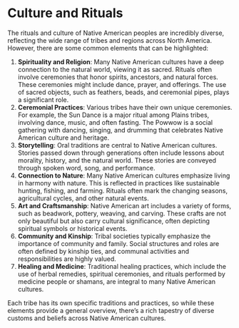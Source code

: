 # Culture and Rituals

The rituals and culture of Native American peoples are incredibly diverse, reflecting the wide range of tribes and regions across North America. However, there are some common elements that can be highlighted:

1. **Spirituality and Religion**: Many Native American cultures have a deep connection to the natural world, viewing it as sacred. Rituals often involve ceremonies that honor spirits, ancestors, and natural forces. These ceremonies might include dance, prayer, and offerings. The use of sacred objects, such as feathers, beads, and ceremonial pipes, plays a significant role.
2. **Ceremonial Practices**: Various tribes have their own unique ceremonies. For example, the Sun Dance is a major ritual among Plains tribes, involving dance, music, and often fasting. The Powwow is a social gathering with dancing, singing, and drumming that celebrates Native American culture and heritage.
3. **Storytelling**: Oral traditions are central to Native American cultures. Stories passed down through generations often include lessons about morality, history, and the natural world. These stories are conveyed through spoken word, song, and performance.
4. **Connection to Nature**: Many Native American cultures emphasize living in harmony with nature. This is reflected in practices like sustainable hunting, fishing, and farming. Rituals often mark the changing seasons, agricultural cycles, and other natural events.
5. **Art and Craftsmanship**: Native American art includes a variety of forms, such as beadwork, pottery, weaving, and carving. These crafts are not only beautiful but also carry cultural significance, often depicting spiritual symbols or historical events.
6. **Community and Kinship**: Tribal societies typically emphasize the importance of community and family. Social structures and roles are often defined by kinship ties, and communal activities and responsibilities are highly valued.
7. **Healing and Medicine**: Traditional healing practices, which include the use of herbal remedies, spiritual ceremonies, and rituals performed by medicine people or shamans, are integral to many Native American cultures.

Each tribe has its own specific traditions and practices, so while these elements provide a general overview, there’s a rich tapestry of diverse customs and beliefs across Native American cultures.
